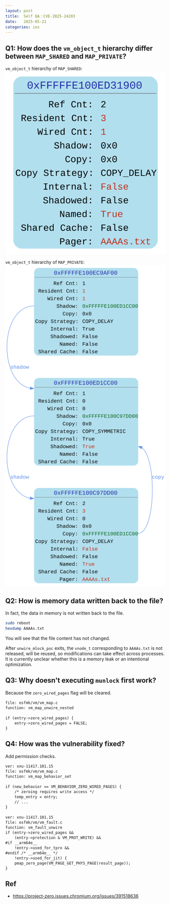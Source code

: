 ```yaml
---
layout: post
title:  Self QA：CVE-2025-24203
date:   2025-05-21
categories: ios
---
```


## Q1: How does the `vm_object_t` hierarchy differ between `MAP_SHARED` and `MAP_PRIVATE`?

`vm_object_t` hierarchy of `MAP_SHARED`:<br/>
![MAP_SHARED](/assets/CVE-2025-24203-MAP_SHARED.svg)

`vm_object_t` hierarchy of `MAP_PRIVATE`:<br/>
![MAP_PRIVATE](/assets/CVE-2025-24203-MAP_PRIVATE.svg)

## Q2: How is memory data written back to the file?
In fact, the data in memory is not written back to the file.
```bash
sudo reboot
hexdump AAAAs.txt
```
You will see that the file content has not changed.<br/>

After `unwire_mlock_poc` exits, the `vnode_t` corresponding to `AAAAs.txt` is not released, will be reused, so modifications can take effect across processes.<br/>
It is currently unclear whether this is a memory leak or an intentional optimization.

## Q3: Why doesn't executing `munlock` first work?
Because the `zero_wired_pages` flag will be cleared.
```
file: osfmk/vm/vm_map.c
function: vm_map_unwire_nested

if (entry->zero_wired_pages) {
    entry->zero_wired_pages = FALSE;
}
```

## Q4: How was the vulnerability fixed?
Add permission checks.
```
ver: xnu-11417.101.15
file: osfmk/vm/vm_map.c
function: vm_map_behavior_set

if (new_behavior == VM_BEHAVIOR_ZERO_WIRED_PAGES) {
    /* zeroing requires write access */
    temp_entry = entry;
    // ...
}

ver: xnu-11417.101.15
file: osfmk/vm/vm_fault.c
function: vm_fault_unwire
if (entry->zero_wired_pages &&
    (entry->protection & VM_PROT_WRITE) &&
#if __arm64e__
    !entry->used_for_tpro &&
#endif /* __arm64e__ */
    !entry->used_for_jit) {
    pmap_zero_page(VM_PAGE_GET_PHYS_PAGE(result_page));
}
```

## Ref
 * https://project-zero.issues.chromium.org/issues/391518636
